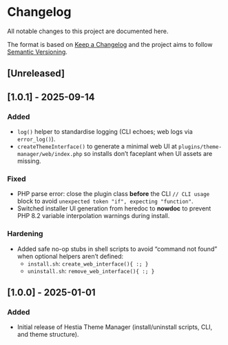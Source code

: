 # Changelog
All notable changes to this project are documented here.

The format is based on [Keep a Changelog](https://keepachangelog.com/en/1.1.0/)
and the project aims to follow [Semantic Versioning](https://semver.org/spec/v2.0.0.html).

## [Unreleased]

## [1.0.1] - 2025-09-14
### Added
- `log()` helper to standardise logging (CLI echoes; web logs via `error_log()`).
- `createThemeInterface()` to generate a minimal web UI at `plugins/theme-manager/web/index.php`
  so installs don’t faceplant when UI assets are missing.

### Fixed
- PHP parse error: close the plugin class **before** the CLI `// CLI usage` block to avoid
  `unexpected token "if", expecting "function"`.
- Switched installer UI generation from heredoc to **nowdoc** to prevent PHP 8.2 variable
  interpolation warnings during install.

### Hardening
- Added safe no-op stubs in shell scripts to avoid “command not found” when optional helpers
  aren’t defined:
  - `install.sh`: `create_web_interface(){ :; }`
  - `uninstall.sh`: `remove_web_interface(){ :; }`

## [1.0.0] - 2025-01-01
### Added
- Initial release of Hestia Theme Manager (install/uninstall scripts, CLI, and theme structure).
